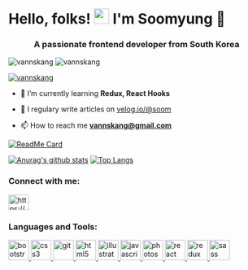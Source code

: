 
# Hello, folks! <img src="https://raw.githubusercontent.com/MartinHeinz/MartinHeinz/master/wave.gif" width="30px"> I'm Soomyung 👋

<h3 align="center">A passionate frontend developer from South Korea</h3>

<p align="left"> <img src="https://komarev.com/ghpvc/?username=vannskang&label=Profile%20views&color=0e75b6&style=flat" alt="vannskang" /> <img src="https://hits.seeyoufarm.com/api/count/incr/badge.svg?url=https%3A%2F%2Fgithub.com%2FVannsKang%2Fhit-counter&count_bg=%23C83D80&title_bg=%2318153B&icon=nucleo.svg&icon_color=%23E7E7E7&title=soom&edge_flat=false" alt="vannskang" />  </p>

<p align="left"> <a href="https://github.com/ryo-ma/github-profile-trophy"><img src="https://github-profile-trophy.vercel.app/?username=vannskang" alt="vannskang" /></a> </p>

- 🌱 I’m currently learning **Redux, React Hooks**

- 📝 I regulary write articles on [velog.io/@soom](velog.io/@soom)

- 📫 How to reach me **vannskang@gmail.com**


[![ReadMe Card](https://github-readme-stats.vercel.app/api/pin/?username=wecode-bootcamp-korea&repo=13-brokurly-frontend&theme=buefy&align=center)](https://github.com/wecode-bootcamp-korea/13-brokurly-frontend)

<span align="center">[![Anurag's github stats](https://github-readme-stats.vercel.app/api?username=VannsKang&show_icons=true&theme=buefy&align=center)](https://github.com/VannsKang/github-readme-stats)</span>
<span align="center">[![Top Langs](https://github-readme-stats.vercel.app/api/top-langs/?username=VannsKang&layout=compact&theme=buefy&align=center)](https://github.com/VannsKang/)</span>

<h3 align="left">Connect with me:</h3>
<p align="left">
<a href="https://www.linkedin.com/in/soomyungkang/" target="blank"><img align="center" src="https://cdn.jsdelivr.net/npm/simple-icons@3.0.1/icons/linkedin.svg" alt="https://www.linkedin.com/in/soomyungkang/" height="30" width="40" /></a>
</p>

<h3 align="left">Languages and Tools:</h3>
<p align="left"> <a href="https://getbootstrap.com" target="_blank"> <img src="https://devicons.github.io/devicon/devicon.git/icons/bootstrap/bootstrap-plain.svg" alt="bootstrap" width="40" height="40"/> </a> <a href="https://www.w3schools.com/css/" target="_blank"> <img src="https://devicons.github.io/devicon/devicon.git/icons/css3/css3-original-wordmark.svg" alt="css3" width="40" height="40"/> </a> <a href="https://git-scm.com/" target="_blank"> <img src="https://www.vectorlogo.zone/logos/git-scm/git-scm-icon.svg" alt="git" width="40" height="40"/> </a> <a href="https://www.w3.org/html/" target="_blank"> <img src="https://devicons.github.io/devicon/devicon.git/icons/html5/html5-original-wordmark.svg" alt="html5" width="40" height="40"/> </a> <a href="https://www.adobe.com/in/products/illustrator.html" target="_blank"> <img src="https://www.vectorlogo.zone/logos/adobe_illustrator/adobe_illustrator-icon.svg" alt="illustrator" width="40" height="40"/> </a> <a href="https://developer.mozilla.org/en-US/docs/Web/JavaScript" target="_blank"> <img src="https://devicons.github.io/devicon/devicon.git/icons/javascript/javascript-original.svg" alt="javascript" width="40" height="40"/> </a> <a href="https://www.photoshop.com/en" target="_blank"> <img src="https://devicons.github.io/devicon/devicon.git/icons/photoshop/photoshop-plain.svg" alt="photoshop" width="40" height="40"/> </a> <a href="https://reactjs.org/" target="_blank"> <img src="https://devicons.github.io/devicon/devicon.git/icons/react/react-original-wordmark.svg" alt="react" width="40" height="40"/> </a> <a href="https://redux.js.org" target="_blank"> <img src="https://devicons.github.io/devicon/devicon.git/icons/redux/redux-original.svg" alt="redux" width="40" height="40"/> </a> <a href="https://sass-lang.com" target="_blank"> <img src="https://devicons.github.io/devicon/devicon.git/icons/sass/sass-original.svg" alt="sass" width="40" height="40"/> </a> </p>



<!--
### Hi there 👋

**VannsKang/vannskang** is a ✨ _special_ ✨ repository because its `README.md` (this file) appears on your GitHub profile.
Here are some ideas to get you started:

- 🔭 I’m currently working on ...
- 🌱 I’m currently learning ...
- 👯 I’m looking to collaborate on ...
- 🤔 I’m looking for help with ...
- 💬 Ask me about ...
- 📫 How to reach me: ...
- 😄 Pronouns: ...
- ⚡ Fun fact: ...
-->
